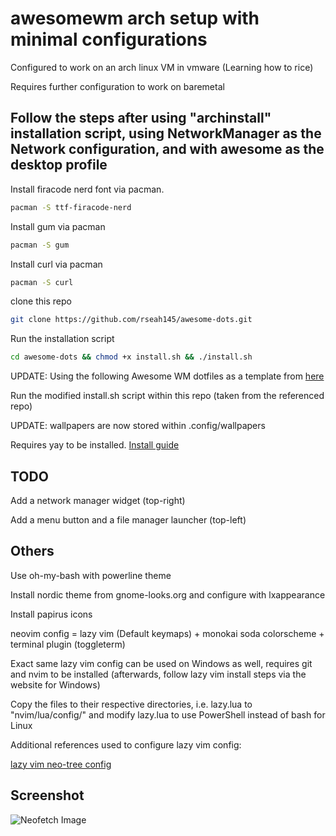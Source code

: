 # awesomewm arch setup with minimal configurations   

Configured to work on an arch linux VM in vmware (Learning how to rice)  

Requires further configuration to work on baremetal  

## Follow the steps after using "archinstall" installation script, using NetworkManager as the Network configuration, and with awesome as the desktop profile  

Install firacode nerd font via pacman.
```bash
pacman -S ttf-firacode-nerd
```

Install gum via pacman  
```bash
pacman -S gum
```

Install curl via pacman
```bash
pacman -S curl
```  

clone this repo
```bash
git clone https://github.com/rseah145/awesome-dots.git
```  

Run the installation script
```bash
cd awesome-dots && chmod +x install.sh && ./install.sh
```  

UPDATE: Using the following Awesome WM dotfiles as a template from [here](https://github.com/vulekhanh/dotfiles)  

Run the modified install.sh script within this repo (taken from the referenced repo)  

UPDATE: wallpapers are now stored within .config/wallpapers  

Requires yay to be installed. [Install guide](https://github.com/Jguer/yay#installation)  


## TODO  

Add a network manager widget (top-right)  

Add a menu button and a file manager launcher (top-left)  


## Others  

Use oh-my-bash with powerline theme  

Install nordic theme from gnome-looks.org and configure with lxappearance  

Install papirus icons  

neovim config = lazy vim (Default keymaps) + monokai soda colorscheme + terminal plugin (toggleterm)  

Exact same lazy vim config can be used on Windows as well, requires git and nvim to be installed (afterwards, follow lazy vim install steps via the website for Windows)  

Copy the files to their respective directories, i.e. lazy.lua to "nvim/lua/config/" and modify lazy.lua to use PowerShell instead of bash for Linux  

Additional references used to configure lazy vim config:  

[lazy vim neo-tree config](https://github.com/nvim-neo-tree/neo-tree.nvim/discussions/353)  


## Screenshot  

![Neofetch Image](https://github.com/rseah145/awesome-dots/assets/108401257/01b1fd8e-8820-4622-a823-e5977dbdca2f)

